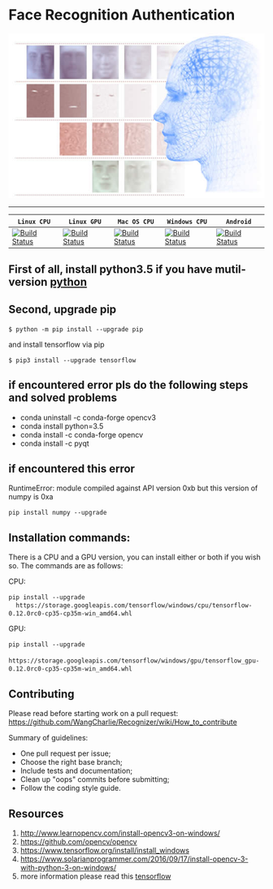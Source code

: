 # Face Recognition Authentication
<div align="center">
<img src="resources/index-pic.jpg"/>
</div>

-----------------
| **`Linux CPU`** | **`Linux GPU`** | **`Mac OS CPU`** | **`Windows CPU`** | **`Android`** |
|-----------------|---------------------|------------------|-------------------|---------------|
| [![Build Status](https://ci.tensorflow.org/buildStatus/icon?job=tensorflow-master-cpu)](https://github.com/WangCharlie/Recognizer) | [![Build Status](https://ci.tensorflow.org/buildStatus/icon?job=tensorflow-master-linux-gpu)](https://github.com/WangCharlie/Recognizer) | [![Build Status](https://ci.tensorflow.org/buildStatus/icon?job=tensorflow-master-mac)](https://github.com/WangCharlie/Recognizer) | [![Build Status](https://ci.tensorflow.org/buildStatus/icon?job=tensorflow-master-win-cmake-py)](https://github.com/WangCharlie/Recognizer) | [![Build Status](https://ci.tensorflow.org/buildStatus/icon?job=tensorflow-master-android)](https://github.com/WangCharlie/Recognizer) |

## First of all, install python3.5 if you have mutil-version [python](https://www.python.org/downloads/release/python-350/)

## Second, upgrade pip 

```
$ python -m pip install --upgrade pip
```

and install tensorflow via pip

```
$ pip3 install --upgrade tensorflow
```

## if encountered error pls do the following steps and solved problems
* conda uninstall -c conda-forge opencv3
* conda install python=3.5
* conda install -c conda-forge opencv
* conda install -c pyqt

## if encountered this error 
RuntimeError: module compiled against API version 0xb but this version of numpy is 0xa

```
pip install numpy --upgrade
```
## Installation commands:

There is a CPU and a GPU version, you can install either or both if you wish so. The commands are as follows:

CPU:
```
pip install --upgrade
  https://storage.googleapis.com/tensorflow/windows/cpu/tensorflow-0.12.0rc0-cp35-cp35m-win_amd64.whl
```
GPU:
```
pip install --upgrade
  https://storage.googleapis.com/tensorflow/windows/gpu/tensorflow_gpu-0.12.0rc0-cp35-cp35m-win_amd64.whl
```

## Contributing

Please read before starting work on a pull request: https://github.com/WangCharlie/Recognizer/wiki/How_to_contribute

Summary of guidelines:

* One pull request per issue;
* Choose the right base branch;
* Include tests and documentation;
* Clean up "oops" commits before submitting;
* Follow the coding style guide.

## Resources
 1. http://www.learnopencv.com/install-opencv3-on-windows/
 2. https://github.com/opencv/opencv
 3. https://www.tensorflow.org/install/install_windows
 4. https://www.solarianprogrammer.com/2016/09/17/install-opencv-3-with-python-3-on-windows/
 5. more information please read this [tensorflow](https://github.com/tensorflow/tensorflow)
